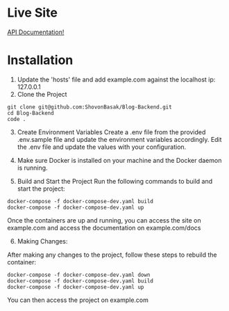 # Live Site
[API Documentation!](https://api.blog.shovon.dev/docs)

# Installation
1. Update the 'hosts' file and add example.com against the localhost ip: 127.0.0.1
1. Clone the Project
``` 
git clone git@github.com:ShovonBasak/Blog-Backend.git
cd Blog-Backend
code .
```
3. Create Environment Variables
Create a .env file from the provided .env.sample file and update the environment variables accordingly.
Edit the .env file and update the values with your configuration.
1. Make sure Docker is installed on your machine and the Docker daemon is running.

1. Build and Start the Project
Run the following commands to build and start the project:
```
docker-compose -f docker-compose-dev.yaml build
docker-compose -f docker-compose-dev.yaml up
```
Once the containers are up and running, you can access the site on example.com and access the documentation on example.com/docs

6. Making Changes:

After making any changes to the project, follow these steps to rebuild the container:

```
docker-compose -f docker-compose-dev.yaml down
docker-compose -f docker-compose-dev.yaml build
docker-compose -f docker-compose-dev.yaml up
```

You can then access the project on example.com
